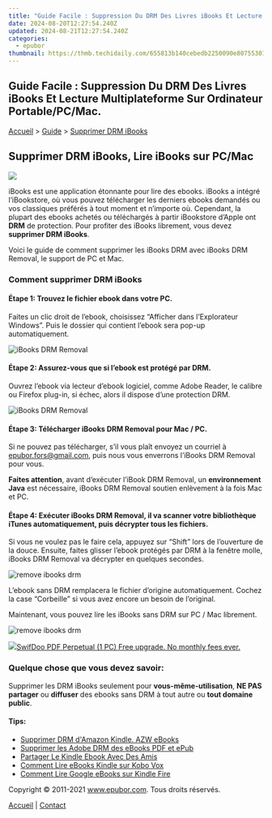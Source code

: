 ```yaml
---
title: "Guide Facile : Suppression Du DRM Des Livres iBooks Et Lecture Multiplateforme Sur Ordinateur Portable/PC/Mac."
date: 2024-08-20T12:27:54.240Z
updated: 2024-08-21T12:27:54.240Z
categories:
  - epubor
thumbnail: https://thmb.techidaily.com/655813b140cebedb2250090e80755301611474980aff8421c8d4c222923ee3bc.jpg
---
```


## Guide Facile : Suppression Du DRM Des Livres iBooks Et Lecture Multiplateforme Sur Ordinateur Portable/PC/Mac.

[Accueil](http://www.epubor.com/fr/) \> [Guide](https://tools.techidaily.com/epubor/products/) \> [Supprimer DRM iBooks](https://tools.techidaily.com/epubor/products/)

## Supprimer DRM iBooks, Lire iBooks sur PC/Mac

![](https://www.epubor.com/images/uppic/ibooks-for-mac.jpg) 

iBooks est une application étonnante pour lire des ebooks. iBooks a intégré l’iBookstore, où vous pouvez télécharger les derniers ebooks demandés ou vos classiques préférés à tout moment et n’importe où. Cependant, la plupart des ebooks achetés ou téléchargés à partir iBookstore d’Apple ont **DRM** de protection. Pour profiter des iBooks librement, vous devez **supprimer DRM iBooks**.

Voici le guide de comment supprimer les iBooks DRM avec iBooks DRM Removal, le support de PC et Mac.

### Comment supprimer DRM iBooks

#### Étape 1: Trouvez le fichier ebook dans votre PC.

Faites un clic droit de l’ebook, choisissez “Afficher dans l’Explorateur Windows”. Puis le dossier qui contient l’ebook sera pop-up automatiquement.

![iBooks DRM Removal](https://www.epubor.com/images/uppic/remove-ibooks-drm-1.jpg)

#### Étape 2: Assurez-vous que si l’ebook est protégé par DRM.

Ouvrez l’ebook via lecteur d’ebook logiciel, comme Adobe Reader, le calibre ou Firefox plug-in, si échec, alors il dispose d’une protection DRM.

![iBooks DRM Removal](https://www.epubor.com/images/uppic/remove-ibooks-drm-2.jpg)

#### Étape 3: Télécharger iBooks DRM Removal pour Mac / PC.

Si ne pouvez pas télécharger, s’il vous plaît envoyez un courriel à [epubor.fors@gmail.com](http://www.epubor.com/fr/mailto:epubor.fors@gmail.com), puis nous vous enverrons l’iBooks DRM Removal pour vous.

**Faites attention**, avant d’exécuter l’iBook DRM Removal, un **environnement Java** est nécessaire, iBooks DRM Removal soutien enlèvement à la fois Mac et PC.

#### Étape 4: Exécuter iBooks DRM Removal, il va scanner votre bibliothèque iTunes automatiquement, puis décrypter tous les fichiers.

Si vous ne voulez pas le faire cela, appuyez sur “Shift” lors de l’ouverture de la douce. Ensuite, faites glisser l’ebook protégés par DRM à la fenêtre molle, iBooks DRM Removal va décrypter en quelques secondes.

![remove ibooks drm](https://www.epubor.com/images/uppic/remove-ibooks-drm-3.jpg)

L’ebook sans DRM remplacera le fichier d’origine automatiquement. Cochez la case “Corbeille” si vous avez encore un besoin de l’original.

Maintenant, vous pouvez lire les iBooks sans DRM sur PC / Mac librement.

![remove ibooks drm](https://www.epubor.com/images/uppic/remove-ibooks-drm-4.jpg)

<!-- affiliate ads begin -->
<a href="https://purchase.swifdoo.com/order/checkout.php?PRODS=40002162&QTY=1&AFFILIATE=108875&CART=1"><img src="https://secure.avangate.com/images/merchant/8b932759a5a04ddb34bf79e3f9072e4b/products/1_Product%20box%20white-1024x1024.png" border="0">SwifDoo PDF Perpetual (1 PC) Free upgrade. No monthly fees ever. 
</a>
<!-- affiliate ads end -->
### Quelque chose que vous devez savoir:

Supprimer les DRM iBooks seulement pour **vous-même-utilisation**, **NE PAS partager** ou **diffuser** des ebooks sans DRM à tout autre ou **tout domaine public**.

#### Tips:

* [Supprimer DRM d'Amazon Kindle. AZW eBooks](https://tools.techidaily.com/epubor/products/)
* [Supprimer les Adobe DRM des eBooks PDF et ePub](https://tools.techidaily.com/epubor/products/)
* [Partager Le Kindle Ebook Avec Des Amis](https://tools.techidaily.com/epubor/products/)
* [Comment Lire eBooks Kindle sur Kobo Vox](https://tools.techidaily.com/epubor/products/)
* [Comment Lire Google eBooks sur Kindle Fire](https://tools.techidaily.com/epubor/products/)
  
  
Copyright © 2011-2021 www.epubor.com. Tous droits réservés. 

[Accueil](http://www.epubor.com/fr/) | [Contact](http://www.epubor.com/fr/mailto:support@epubor.com)

<ins class="adsbygoogle"
     style="display:block"
     data-ad-format="autorelaxed"
     data-ad-client="ca-pub-7571918770474297"
     data-ad-slot="1223367746"></ins>



<ins class="adsbygoogle"
     style="display:block"
     data-ad-client="ca-pub-7571918770474297"
     data-ad-slot="8358498916"
     data-ad-format="auto"
     data-full-width-responsive="true"></ins>


